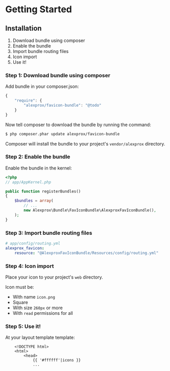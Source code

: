 Getting Started
==================================

## Installation

1. Download bundle using composer
2. Enable the bundle
3. Import bundle routing files
4. Icon import
5. Use it!

### Step 1: Download bundle using composer

Add bundle in your composer.json:

```js
{
    "require": {
        "alexprox/favicon-bundle": "@todo"
    }
}
```

Now tell composer to download the bundle by running the command:

``` bash
$ php composer.phar update alexprox/favicon-bundle
```

Composer will install the bundle to your project's `vendor/alexprox` directory.

### Step 2: Enable the bundle

Enable the bundle in the kernel:

``` php
<?php
// app/AppKernel.php

public function registerBundles()
{
    $bundles = array(
        // ...
        new Alexprox\Bundle\FavIconBundle\AlexproxFavIconBundle(),
    );
}
```

### Step 3: Import bundle routing files

``` yaml
# app/config/routing.yml
alexprox_favicon:
    resource: "@AlexproxFavIconBundle/Resources/config/routing.yml"

```

### Step 4: Icon import

Place your icon to your project's `web` directory.

Icon must be:
* With name `icon.png`
* Square
* With size `260px` or more
* With `read` permissions for all

### Step 5: Use it!

At your layout template template:

``` twig
    <!DOCTYPE html>
    <html>
        <head>
            {{ '#ffffff'|icons }}
            ...

```
